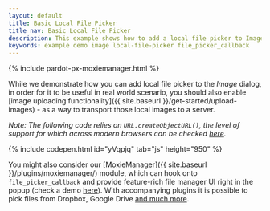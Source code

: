 ```yaml
---
layout: default
title: Basic Local File Picker
title_nav: Basic Local File Picker
description: This example shows how to add a local file picker to Image dialog.
keywords: example demo image local-file-picker file_picker_callback
---
```


{% include pardot-px-moxiemanager.html %}

While we demonstrate how you can add local file picker to the *Image* dialog, in order for it to be useful in real world scenario, you should also enable [image uploading functionality]({{ site.baseurl }}/get-started/upload-images) - as a way to transport those local images to a server.

*Note: The following code relies on `URL.createObjectURL()`, the level of support for which across modern browsers can be checked [here](http://caniuse.com/#search=createObjectURL).*

{% include codepen.html id="yVqpjq" tab="js" height="950" %}

You might also consider our [MoxieManager]({{ site.baseurl }}/plugins/moxiemanager/) module, which can hook onto `file_picker_callback` and provide feature-rich file manager UI right in the popup (check a demo [here](http://www.moxiemanager.com/demos/tinymce.php)). With accompanying plugins it is possible to pick files from Dropbox, Google Drive [and much more](http://www.moxiemanager.com/documentation/index.php/Plugins).
